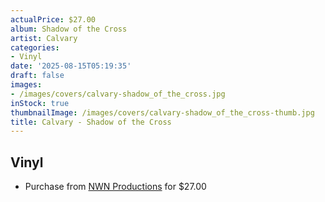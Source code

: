 ```yaml
---
actualPrice: $27.00
album: Shadow of the Cross
artist: Calvary
categories:
- Vinyl
date: '2025-08-15T05:19:35'
draft: false
images:
- /images/covers/calvary-shadow_of_the_cross.jpg
inStock: true
thumbnailImage: /images/covers/calvary-shadow_of_the_cross-thumb.jpg
title: Calvary - Shadow of the Cross
---
```


## Vinyl
* Purchase from [NWN Productions](http://shop.nwnprod.com/index.php?route=product/product&path=75&product_id=61518&sort=pd.name&order=ASC) for $27.00
